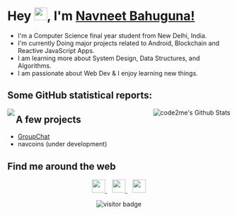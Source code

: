 # Hey <img src="https://github.com/TheDudeThatCode/TheDudeThatCode/blob/master/Assets/Hi.gif" width="29px">, I'm [Navneet Bahuguna!](https://www.linkedin.com/in/code2me/)

- I'm a Computer Science final year student from New Delhi, India. 
- I'm currently Doing major projects related to Android, Blockchain and Reactive JavaScript Apps. 
- I am learning more about System Design, Data Structures, and Algorithms.
- I am passionate about Web Dev & I enjoy learning new things. 


## Some GitHub statistical reports:

<p align="center">
<img align="left" src="https://github-readme-stats.vercel.app/api/top-langs/?username=code2me&hide_langs_below=1&theme=dracula&line_height=27&layout=compact" />
<img align="right" src="https://github-readme-stats.vercel.app/api?username=code2me&show_icons=true&count_private=true&include_all_commits=true&theme=dracula&line_height=21" alt="code2me's Github Stats" />
</p>


## A few projects

- [GroupChat](https://groupchat007.herokuapp.com/)
- navcoins (under development)


## Find me around the web
</p>

<p align='center'>
  <a href="https://twitter.com/code2do">
    <img height="30" src="https://github.com/WaylonWalker/WaylonWalker/blob/main/icon/twitter.png?raw=true">
  </a>&nbsp;&nbsp;
  
  <a href="https://www.instagram.com/xeqnav/">
    <img height="30" src="https://github.com/WaylonWalker/WaylonWalker/blob/main/icon/instagram.jpg?raw=true">
  </a>&nbsp;&nbsp;
  
  <a href="https://www.linkedin.com/in/code2me/">
    <img height="30" src="https://github.com/WaylonWalker/WaylonWalker/blob/main/icon/linkedin.png?raw=true">
  </a>
</p>


<p  align="center">
<img src="https://visitor-badge.laobi.icu/badge?page_id=code2me.code2me" alt="visitor badge"/>       
</p>
